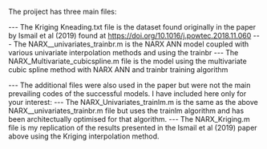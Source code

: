 The proiject has three main files: 

 --- The Kriging Kneading.txt file is the dataset found originally in the paper by Ismail et al (2019) found at https://doi.org/10.1016/j.powtec.2018.11.060
 --- The NARX__univariates_trainbr.m is the NARX ANN model coupled with various univariate interpolation methods and using the trainbr
 --- The NARX_Multivariate_cubicspline.m file is the model using the multivariate cubic spline method with NARX ANN and trainbr training algorithm


 --- The additional files were also used in the paper but were not the main prevailing codes of the successful models. I have included here only for your interest:
 --- The NARX_Univariates_trainlm.m is the same as the above NARX__univariates_trainbr.m file but uses the trainlm algorithm and has been architectually optimised for that algorithm.
 --- The NARX_Kriging.m file is my replication of the results presented in the Ismail et al (2019) paper above using the Kriging interpolation method. 
